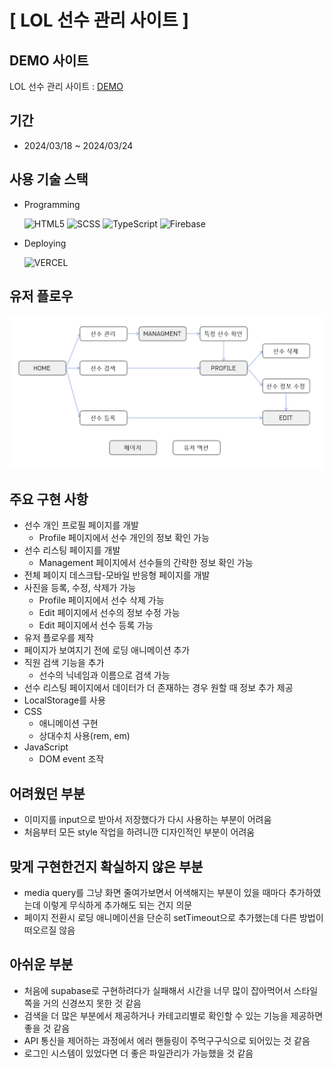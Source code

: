 # **[ LOL 선수 관리 사이트 ]**

## DEMO 사이트

LOL 선수 관리 사이트 : [DEMO](https://lol-player-hr-app.vercel.app/#/)

## 기간

- 2024/03/18 ~ 2024/03/24

## 사용 기술 스택

- Programming

  ![HTML5](https://img.shields.io/badge/html5-%23E34F26.svg?style=for-the-badge&logo=html5&logoColor=white) ![SCSS](https://img.shields.io/badge/SCSS-CC6699?style=for-the-badge&logo=SASS&logoColor=white) ![TypeScript](https://img.shields.io/badge/typescript-%23007ACC.svg?style=for-the-badge&logo=typescript&logoColor=white) ![Firebase](https://img.shields.io/badge/firebase-a08021?style=for-the-badge&logo=firebase&logoColor=ffcd34)

- Deploying

  ![VERCEL](https://img.shields.io/badge/vercel-%23000000.svg?style=for-the-badge&logo=vercel&logoColor=white)

## 유저 플로우
  
  ![USER FLOW](/public/images/user_flow.PNG)

## 주요 구현 사항

- 선수 개인 프로필 페이지를 개발
  - Profile 페이지에서 선수 개인의 정보 확인 가능
- 선수 리스팅 페이지를 개발
  - Management 페이지에서 선수들의 간략한 정보 확인 가능
- 전체 페이지 데스크탑-모바일 반응형 페이지를 개발
- 사진을 등록, 수정, 삭제가 가능
  - Profile 페이지에서 선수 삭제 가능
  - Edit 페이지에서 선수의 정보 수정 가능
  - Edit 페이지에서 선수 등록 가능
- 유저 플로우를 제작
- 페이지가 보여지기 전에 로딩 애니메이션 추가
- 직원 검색 기능을 추가
  - 선수의 닉네임과 이름으로 검색 가능
- 선수 리스팅 페이지에서 데이터가 더 존재하는 경우 원할 때 정보 추가 제공
- LocalStorage를 사용
- CSS
    - 애니메이션 구현
    - 상대수치 사용(rem, em)
- JavaScript
    - DOM event 조작

## 어려웠던 부분

- 이미지를 input으로 받아서 저장했다가 다시 사용하는 부분이 어려움
- 처음부터 모든 style 작업을 하려니깐 디자인적인 부분이 어려움

## 맞게 구현한건지 확실하지 않은 부분

- media query를 그냥 화면 줄여가보면서 어색해지는 부분이 있을 때마다 추가하였는데 이렇게 무식하게 추가해도 되는 건지 의문
- 페이지 전환시 로딩 애니메이션을 단순히 setTimeout으로 추가했는데 다른 방법이 떠오르질 않음

## 아쉬운 부분

- 처음에 supabase로 구현하려다가 실패해서 시간을 너무 많이 잡아먹어서 스타일 쪽을 거의 신경쓰지 못한 것 같음
- 검색을 더 많은 부분에서 제공하거나 카테고리별로 확인할 수 있는 기능을 제공하면 좋을 것 같음
- API 통신을 제어하는 과정에서 에러 핸들링이 주먹구구식으로 되어있는 것 같음
- 로그인 시스템이 있었다면 더 좋은 파일관리가 가능했을 것 같음